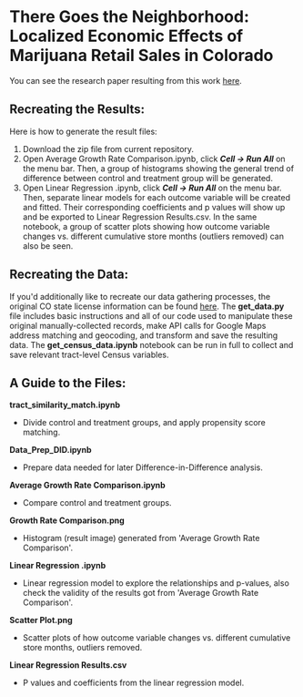 # There Goes the Neighborhood: Localized Economic Effects of Marijuana Retail Sales in Colorado
You can see the research paper resulting from this work [here](https://docs.google.com/document/d/1b-B1AH5x936uNTl-BACd1XyukfQ1K_p6i-C_gLP3j04/edit?usp=sharing).

## Recreating the Results:

Here is how to generate the result files:

1. Download the zip file from current repository.
2. Open Average Growth Rate Comparison.ipynb, click ***Cell -> Run All*** on the menu bar. Then, a group of histograms showing the general trend of difference between control and treatment group will be generated.
3. Open Linear Regression .ipynb, click ***Cell -> Run All*** on the menu bar. Then, separate linear models for each outcome variable will be created and fitted. Their corresponding coefficients and p values will show up and be exported to Linear Regression Results.csv. In the same notebook, a group of scatter plots showing how outcome variable changes vs. different cumulative store months (outliers removed) can also be seen.

## Recreating the Data:

If you'd additionally like to recreate our data gathering processes, the original CO state license information can be found [here](https://drive.google.com/drive/folders/0B-ZjnNx-rL_mTHU4dHhiX1dEbU0?resourcekey=0-j0x5DFB5M-7nNRLa-8g2Zw). The **get_data.py** file includes basic instructions and all of our code used to manipulate these original manually-collected records, make API calls for Google Maps address matching and geocoding, and transform and save the resulting data. The **get_census_data.ipynb** notebook can be run in full to collect and save relevant tract-level Census variables. 

## A Guide to the Files:

**tract_similarity_match.ipynb**
  - Divide control and treatment groups, and apply propensity score matching.

**Data_Prep_DID.ipynb**
  - Prepare data needed for later Difference-in-Difference analysis.

**Average Growth Rate Comparison.ipynb**
  - Compare control and treatment groups.

**Growth Rate Comparison.png**
  - Histogram (result image) generated from 'Average Growth Rate Comparison'.

**Linear Regression .ipynb**
  - Linear regression model to explore the relationships and p-values, also check the validity of the results got from 'Average Growth Rate Comparison'.

**Scatter Plot.png**
  - Scatter plots of how outcome variable changes vs. different cumulative store months, outliers removed.

**Linear Regression Results.csv**
  - P values and coefficients from the linear regression model.
